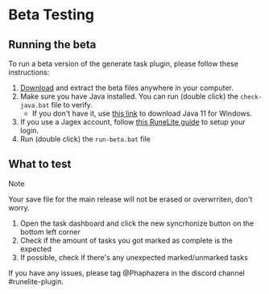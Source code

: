 # Beta Testing

## Running the beta

To run a beta version of the generate task plugin, please follow these instructions:

1. [Download](https://github.com/OSRS-Taskman/generate-task/archive/refs/heads/beta/auto-sync.zip) and extract the beta files anywhere in your computer.
1. Make sure you have Java installed. You can run (double click) the `check-java.bat` file to verify.
	- If you don't have it, use [this link](https://github.com/adoptium/temurin11-binaries/releases/download/jdk-11.0.28%2B6/OpenJDK11U-jre_x64_windows_hotspot_11.0.28_6.msi) to download Java 11 for Windows.
2. If you use a Jagex account, follow [this RuneLite guide](https://github.com/runelite/runelite/wiki/Using-Jagex-Accounts) to setup your login.
3. Run (double click) the `run-beta.bat` file

## What to test

> [!NOTE]
> Your save file for the main release will not be erased or overwrriten, don't worry.

1. Open the task dashboard and click the new syncrhonize button on the bottom left corner
2. Check if the amount of tasks you got marked as complete is the expected
3. If possible, check if there's any unexpected marked/unmarked tasks


If you have any issues, please tag @Phaphazera in the discord channel #runelite-plugin.